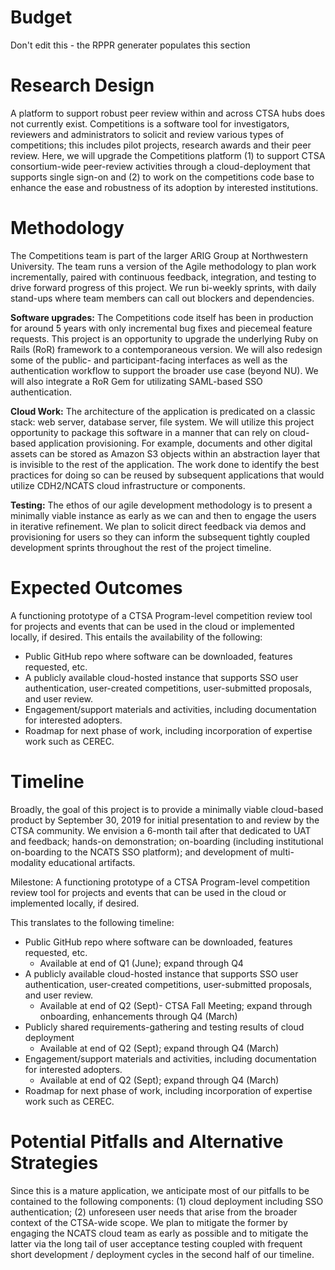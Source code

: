 # Budget
Don't edit this - the RPPR generater populates this section

# Research Design
A platform to support robust peer review within and across CTSA hubs does not currently exist. Competitions is a software tool for investigators, reviewers and administrators to solicit and review various types of competitions; this includes pilot projects, research awards and their peer review. Here, we will upgrade the Competitions platform (1) to support CTSA consortium-wide peer-review activities through a cloud-deployment that supports single sign-on and (2) to work on the competitions code base to enhance the ease and robustness of its adoption by interested institutions.

# Methodology
The Competitions team is part of the larger ARIG Group at Northwestern University. The team runs a version of the Agile methodology to plan work incrementally, paired with continuous feedback, integration, and testing to drive forward progress of this project. We run bi-weekly sprints, with daily stand-ups where team members can call out blockers and dependencies. 

**Software upgrades:** The Competitions code itself has been in production for around 5 years with only incremental bug fixes and piecemeal feature requests. This project is an opportunity to upgrade the underlying Ruby on Rails (RoR) framework to a contemporaneous version. We will also redesign some of the public- and participant-facing interfaces as well as the authentication workflow to support the broader use case (beyond NU). We will also integrate a RoR Gem for utilizating SAML-based SSO authentication.

**Cloud Work:** The architecture of the application is predicated on a classic stack: web server, database server, file system. We will utilize this project opportunity to package this software in a manner that can rely on cloud-based application provisioning. For example, documents and other digital assets can be stored as Amazon S3 objects within an abstraction layer that is invisible to the rest of the application. The work done to identify the best practices for doing so can be reused by subsequent applications that would utilize CDH2/NCATS cloud infrastructure or components.

**Testing:** The ethos of our agile development methodology is to present a minimally viable instance as early as we can and then to engage the users in iterative refinement. We plan to solicit direct feedback via demos and provisioning for users so they can inform the subsequent tightly coupled development sprints throughout the rest of the project timeline. 

# Expected Outcomes
A functioning prototype of a CTSA Program-level competition review tool for projects and events that can be used in the cloud or implemented locally, if desired. This entails the availability of the following:  

- Public GitHub repo where software can be downloaded, features requested, etc.
- A publicly available cloud-hosted instance that supports SSO user authentication, user-created competitions, user-submitted proposals, and user review.
- Engagement/support materials and activities, including documentation for interested adopters.
- Roadmap for next phase of work, including incorporation of expertise work such as CEREC.

# Timeline 
Broadly, the goal of this project is to provide a minimally viable cloud-based product by September 30, 2019 for initial presentation to and review by the CTSA community. We envision a 6-month tail after that dedicated to UAT and feedback; hands-on demonstration; on-boarding (including institutional on-boarding to the NCATS SSO platform); and development of multi-modality educational artifacts. 

Milestone: A functioning prototype of a CTSA Program-level competition review tool for projects and events that can be used in the cloud or implemented locally, if desired. 

This translates to the following timeline:

- Public GitHub repo where software can be downloaded, features requested, etc. 
    - Available at end of Q1 (June); expand through Q4
- A publicly available cloud-hosted instance that supports SSO user authentication, user-created competitions, user-submitted proposals, and user review. 
    - Available at end of Q2 (Sept)- CTSA Fall Meeting; expand through onboarding, enhancements through Q4 (March)
- Publicly shared requirements-gathering and testing results of cloud deployment
    - Available at end of Q2 (Sept); expand through Q4 (March)
- Engagement/support materials and activities, including documentation for interested adopters.
    - Available at end of Q2 (Sept); expand through Q4 (March)
- Roadmap for next phase of work, including incorporation of expertise work such as CEREC.


# Potential Pitfalls and Alternative Strategies

Since this is a mature application, we anticipate most of our pitfalls to be contained to the following components: (1) cloud deployment including SSO authentication; (2) unforeseen user needs that arise from the broader context of the CTSA-wide scope. We plan to mitigate the former by engaging the NCATS cloud team as early as possible and to mitigate the latter via the long tail of user acceptance testing coupled with frequent short development / deployment cycles in the second half of our timeline.
